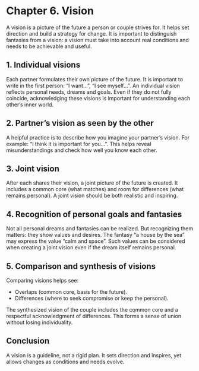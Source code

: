 # Chapter 6. Vision

A vision is a picture of the future a person or couple strives for. It helps set direction and build a strategy for change. It is important to distinguish fantasies from a vision: a vision must take into account real conditions and needs to be achievable and useful.

## 1. Individual visions

Each partner formulates their own picture of the future. It is important to write in the first person: “I want…”, “I see myself…”. An individual vision reflects personal needs, dreams and goals. Even if they do not fully coincide, acknowledging these visions is important for understanding each other’s inner world.

## 2. Partner’s vision as seen by the other

A helpful practice is to describe how you imagine your partner’s vision. For example: “I think it is important for you…”. This helps reveal misunderstandings and check how well you know each other.

## 3. Joint vision

After each shares their vision, a joint picture of the future is created. It includes a common core (what matches) and room for differences (what remains personal). A joint vision should be both realistic and inspiring.

## 4. Recognition of personal goals and fantasies

Not all personal dreams and fantasies can be realized. But recognizing them matters: they show values and desires. The fantasy “a house by the sea” may express the value “calm and space”. Such values can be considered when creating a joint vision even if the dream itself remains personal.

## 5. Comparison and synthesis of visions

Comparing visions helps see:

- Overlaps (common core, basis for the future).
- Differences (where to seek compromise or keep the personal).

The synthesized vision of the couple includes the common core and a respectful acknowledgment of differences. This forms a sense of union without losing individuality.

## Conclusion

A vision is a guideline, not a rigid plan. It sets direction and inspires, yet allows changes as conditions and needs evolve.
